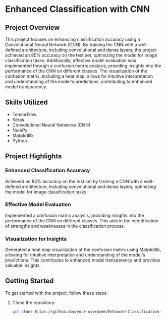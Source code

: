 # Enhanced Classification with CNN

## Project Overview

This project focuses on enhancing classification accuracy using a Convolutional Neural Network (CNN). By training the CNN with a well-defined architecture, including convolutional and dense layers, the project achieved an 85% accuracy on the test set, optimizing the model for image classification tasks. Additionally, effective model evaluation was implemented through a confusion matrix analysis, providing insights into the performance of the CNN on different classes. The visualization of the confusion matrix, including a heat map, allows for intuitive interpretation and understanding of the model's predictions, contributing to enhanced model transparency.

## Skills Utilized

- TensorFlow
- Keras
- Convolutional Neural Networks (CNN)
- NumPy
- Matplotlib
- Python

## Project Highlights

### Enhanced Classification Accuracy

Achieved an 85% accuracy on the test set by training a CNN with a well-defined architecture, including convolutional and dense layers, optimizing the model for image classification tasks.

### Effective Model Evaluation

Implemented a confusion matrix analysis, providing insights into the performance of the CNN on different classes. This aids in the identification of strengths and weaknesses in the classification process.

### Visualization for Insights

Generated a heat map visualization of the confusion matrix using Matplotlib, allowing for intuitive interpretation and understanding of the model's predictions. This contributes to enhanced model transparency and provides valuable insights.

## Getting Started

To get started with the project, follow these steps:

1. Clone the repository:
   ```bash
   git clone https://github.com/your-username/Enhanced-Classification-CNN.git
